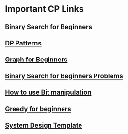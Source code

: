 # Important CP Links
 
## [Binary Search for Beginners ](https://leetcode.com/discuss/general-discussion/691825/binary-search-for-beginners-problems-patterns-sample-solutions)
## [DP Patterns ](https://leetcode.com/discuss/general-discussion/458695/dynamic-programming-patterns%3E)
## [Graph for Beginners ](https://leetcode.com/discuss/general-discussion/655708/graph-for-beginners-problems-pattern-sample-solutions/562734)
## [Binary Search for Beginners Problems ](https://leetcode.com/discuss/general-discussion/691825/binary-search-for-beginners-problems-patterns-sample-solutions)
## [How to use Bit manipulation ](https://leetcode.com/problems/sum-of-two-integers/discuss/84278/A-summary%3A-how-to-use-bit-manipulation-to-solve-problems-easily-and-efficiently)
## [Greedy for beginners ](https://leetcode.com/discuss/general-discussion/669996/greedy-for-beginners-problems-sample-solutions)
## [System Design Template](https://leetcode.com/discuss/career/229177/my-system-design-template)

